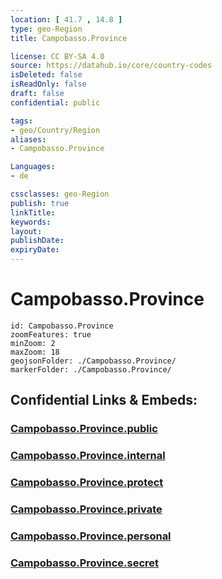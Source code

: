 ```yaml
---
location: [ 41.7 , 14.8 ] 
type: geo-Region
title: Campobasso.Province

license: CC BY-SA 4.0
source: https://datahub.io/core/country-codes
isDeleted: false
isReadOnly: false
draft: false
confidential: public

tags:
- geo/Country/Region
aliases:
- Campobasso.Province

Languages:
- de

cssclasses: geo-Region
publish: true
linkTitle: 
keywords: 
layout: 
publishDate: 
expiryDate: 
---
```


# Campobasso.Province

```leaflet
id: Campobasso.Province
zoomFeatures: true 
minZoom: 2 
maxZoom: 18
geojsonFolder: ./Campobasso.Province/
markerFolder: ./Campobasso.Province/
```


## Confidential Links & Embeds: 

### [Campobasso.Province.public](/_public/\Earth\Continent\Europe\Europe~South\Italy\regions~Italy\MoliseCampobasso.Province.public.md) 

### [Campobasso.Province.internal](/_internal/\Earth\Continent\Europe\Europe~South\Italy\regions~Italy\MoliseCampobasso.Province.internal.md) 

### [Campobasso.Province.protect](/_protect/\Earth\Continent\Europe\Europe~South\Italy\regions~Italy\MoliseCampobasso.Province.protect.md) 

### [Campobasso.Province.private](/_private/\Earth\Continent\Europe\Europe~South\Italy\regions~Italy\MoliseCampobasso.Province.private.md) 

### [Campobasso.Province.personal](/_personal/\Earth\Continent\Europe\Europe~South\Italy\regions~Italy\MoliseCampobasso.Province.personal.md) 

### [Campobasso.Province.secret](/_secret/\Earth\Continent\Europe\Europe~South\Italy\regions~Italy\MoliseCampobasso.Province.secret.md)

